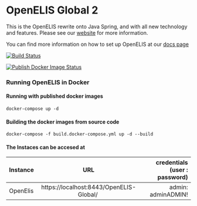 # OpenELIS Global 2
This is the OpenELIS rewrite onto Java Spring, and with all new technology and features. Please see our [website](http://www.openelis-global.org/) for more information. 

You can find more information on how to set up OpenELIS at our [docs page](http://docs.openelis-global.org/)

[![Build Status](https://github.com/I-TECH-UW/OpenELIS-Global-2/actions/workflows/ci.yml/badge.svg)](https://github.com/I-TECH-UW/OpenELIS-Global-2/actions/workflows/ci.yml)

[![Publish Docker Image Status](https://github.com/I-TECH-UW/OpenELIS-Global-2/actions/workflows/publish.yml/badge.svg)](https://github.com/I-TECH-UW/OpenELIS-Global-2/actions/workflows/publish.yml)

### Running OpenELIS in Docker
#### Running with published docker images
    docker-compose up -d

#### Building the docker images from source code
    docker-compose -f build.docker-compose.yml up -d --build

#### The Instaces can be accesed at 

| Instance  |     URL       | credentials (user : password)|
|---------- |:-------------:|------:                       |
| OpenElis   |  https://localhost:8443/OpenELIS-Global/  | admin: adminADMIN! |

